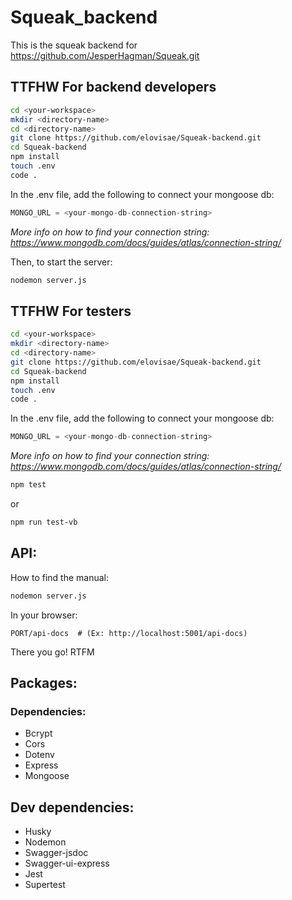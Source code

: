 # Squeak_backend
This is the squeak backend for https://github.com/JesperHagman/Squeak.git

## TTFHW For backend developers

``` bash
cd <your-workspace>
mkdir <directory-name>
cd <directory-name>
git clone https://github.com/elovisae/Squeak-backend.git
cd Squeak-backend
npm install
touch .env
code .

```

In the .env file, add the following to connect your mongoose db:


``` javascript
MONGO_URL = <your-mongo-db-connection-string>
```
*More info on how to find your connection string: https://www.mongodb.com/docs/guides/atlas/connection-string/*

Then, to start the server:

``` bash
nodemon server.js
```

## TTFHW For testers

``` bash
cd <your-workspace>
mkdir <directory-name>
cd <directory-name>
git clone https://github.com/elovisae/Squeak-backend.git
cd Squeak-backend
npm install
touch .env
code .

```

In the .env file, add the following to connect your mongoose db:


``` javascript
MONGO_URL = <your-mongo-db-connection-string>
```
*More info on how to find your connection string: https://www.mongodb.com/docs/guides/atlas/connection-string/*

``` bash
npm test
```
or
``` bash
npm run test-vb
```

## API:
How to find the manual:
``` bash
nodemon server.js
```

In your browser:

`PORT/api-docs  # (Ex: http://localhost:5001/api-docs)`

There you go!
RTFM

## Packages:
### Dependencies:
- Bcrypt
- Cors
- Dotenv
- Express
- Mongoose

## Dev dependencies:
- Husky
- Nodemon
- Swagger-jsdoc
- Swagger-ui-express
- Jest
- Supertest

